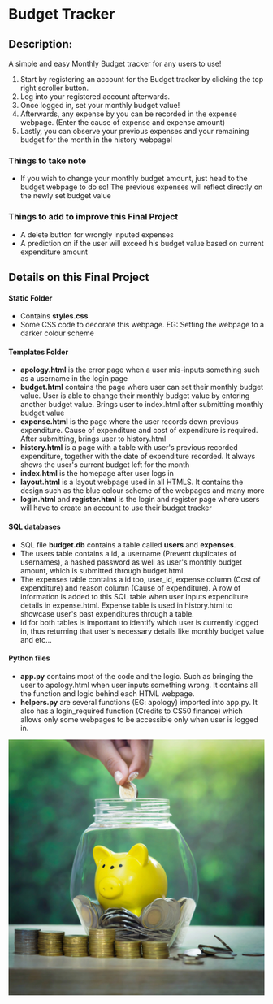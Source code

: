 # Budget Tracker

## Description:
A simple and easy Monthly Budget tracker for any users to use!

1) Start by registering an account for the Budget tracker by clicking the top right scroller button.
2) Log into your registered account afterwards.
3) Once logged in, set your monthly budget value!
4) Afterwards, any expense by you can be recorded in the expense webpage. (Enter the cause of expense and expense amount)
5) Lastly, you can observe your previous expenses and your remaining budget for the month in the history webpage!

### Things to take note
- If you wish to change your monthly budget amount, just head to the budget webpage to do so! The previous expenses will reflect directly on the newly set budget value

### Things to add to improve this Final Project
- A delete button for wrongly inputed expenses
- A prediction on if the user will exceed his budget value based on current expenditure amount


## Details on this Final Project

#### Static Folder
- Contains **styles.css**
- Some CSS code to decorate this webpage. EG: Setting the webpage to a darker colour scheme

#### Templates Folder
- **apology.html** is the error page when a user mis-inputs something such as a username in the login page
- **budget.html** contains the page where user can set their monthly budget value. User is able to change their monthly budget value by entering another budget value. Brings user to index.html after submitting monthly budget value
- **expense.html** is the page where the user records down previous expenditure. Cause of expenditure and cost of expenditure is required. After submitting, brings user to history.html
- **history.html** is a page with a table with user's previous recorded expenditure, together with the date of expenditure recorded. It always shows the user's current budget left for the month
- **index.html** is the homepage after user logs in
- **layout.html** is a layout webpage used in all HTMLS. It contains the design such as the blue colour scheme of the webpages and many more
- **login.html** and **register.html** is the login and register page where users will have to create an account to use their budget tracker

#### SQL databases
- SQL file **budget.db** contains a table called **users** and **expenses**.
- The users table contains a id, a username (Prevent duplicates of usernames), a hashed password as well as user's monthly budget amount, which is submitted through budget.html.
- The expenses table contains a id too, user_id, expense column (Cost of expenditure) and reason column (Cause of expenditure). A row of information is added to this SQL table when user inputs expenditure details in expense.html. Expense table is used in history.html to showcase user's past expenditures through a table.
- id for both tables is important to identify which user is currently logged in, thus returning that user's necessary details like monthly budget value and etc...

#### Python files
- **app.py** contains most of the code and the logic. Such as bringing the user to apology.html when user inputs something wrong. It contains all the function and logic behind each HTML webpage.
- **helpers.py** are several functions (EG: apology) imported into app.py. It also has a login_required function (Credits to CS50 finance) which allows only some webpages to be accessible only when user is logged in.

![Savings](Savings.jpeg)